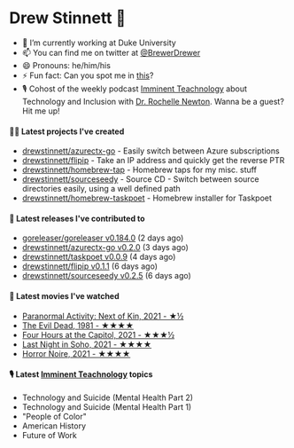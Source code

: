 
# Drew Stinnett 👋

- 🔭 I’m currently working at Duke University
- 📫 You can find me on twitter at [@BrewerDrewer](https://twitter.com/BrewerDrewer)
- 😄 Pronouns: he/him/his
- ⚡ Fun fact: Can you spot me in [this](https://www.youtube.com/watch?v=oL9WnB0qHBA)?
- 🎙 Cohost of the weekly podcast [Imminent Teachnology](https://podcast.imminentteachnology.com/) about Technology and Inclusion with [Dr. Rochelle Newton](https://www.linkedin.com/in/drrochellenewton/). Wanna be a guest? Hit me up!

#### 👨‍💻 Latest projects I've created
- [drewstinnett/azurectx-go](https://github.com/drewstinnett/azurectx-go) - Easily switch between Azure subscriptions
- [drewstinnett/flipip](https://github.com/drewstinnett/flipip) - Take an IP address and quickly get the reverse PTR
- [drewstinnett/homebrew-tap](https://github.com/drewstinnett/homebrew-tap) - Homebrew taps for my misc. stuff
- [drewstinnett/sourceseedy](https://github.com/drewstinnett/sourceseedy) - Source CD - Switch between source directories easily, using a well defined path
- [drewstinnett/homebrew-taskpoet](https://github.com/drewstinnett/homebrew-taskpoet) - Homebrew installer for Taskpoet

#### 🚀 Latest releases I've contributed to
- [goreleaser/goreleaser v0.184.0](https://github.com/goreleaser/goreleaser/releases/tag/v0.184.0) (2 days ago)
- [drewstinnett/azurectx-go v0.2.0](https://github.com/drewstinnett/azurectx-go/releases/tag/v0.2.0) (3 days ago)
- [drewstinnett/taskpoet v0.0.9](https://github.com/drewstinnett/taskpoet/releases/tag/v0.0.9) (4 days ago)
- [drewstinnett/flipip v0.1.1](https://github.com/drewstinnett/flipip/releases/tag/v0.1.1) (6 days ago)
- [drewstinnett/sourceseedy v0.2.5](https://github.com/drewstinnett/sourceseedy/releases/tag/v0.2.5) (6 days ago)

#### 🍿 Latest movies I've watched
- [Paranormal Activity: Next of Kin, 2021 - ★½](https://letterboxd.com/mondodrew/film/paranormal-activity-next-of-kin/)
- [The Evil Dead, 1981 - ★★★★](https://letterboxd.com/mondodrew/film/the-evil-dead/1/)
- [Four Hours at the Capitol, 2021 - ★★★½](https://letterboxd.com/mondodrew/film/four-hours-at-the-capitol/)
- [Last Night in Soho, 2021 - ★★★★](https://letterboxd.com/mondodrew/film/last-night-in-soho/)
- [Horror Noire, 2021 - ★★★★](https://letterboxd.com/mondodrew/film/horror-noire/)

#### 🎙 Latest [Imminent Teachnology](https://podcast.imminentteachnology.com/) topics
- Technology and Suicide (Mental Health Part 2)
- Technology and Suicide (Mental Health Part 1)
- &#34;People of Color&#34;
- American History
- Future of Work